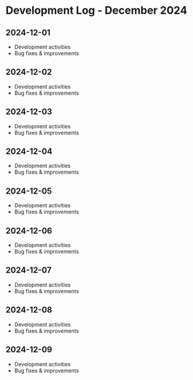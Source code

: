 # Development Log - December 2024

## 2024-12-01
- Development activities
- Bug fixes & improvements

## 2024-12-02
- Development activities
- Bug fixes & improvements

## 2024-12-03
- Development activities
- Bug fixes & improvements

## 2024-12-04
- Development activities
- Bug fixes & improvements

## 2024-12-05
- Development activities
- Bug fixes & improvements

## 2024-12-06
- Development activities
- Bug fixes & improvements

## 2024-12-07
- Development activities
- Bug fixes & improvements

## 2024-12-08
- Development activities
- Bug fixes & improvements

## 2024-12-09
- Development activities
- Bug fixes & improvements
